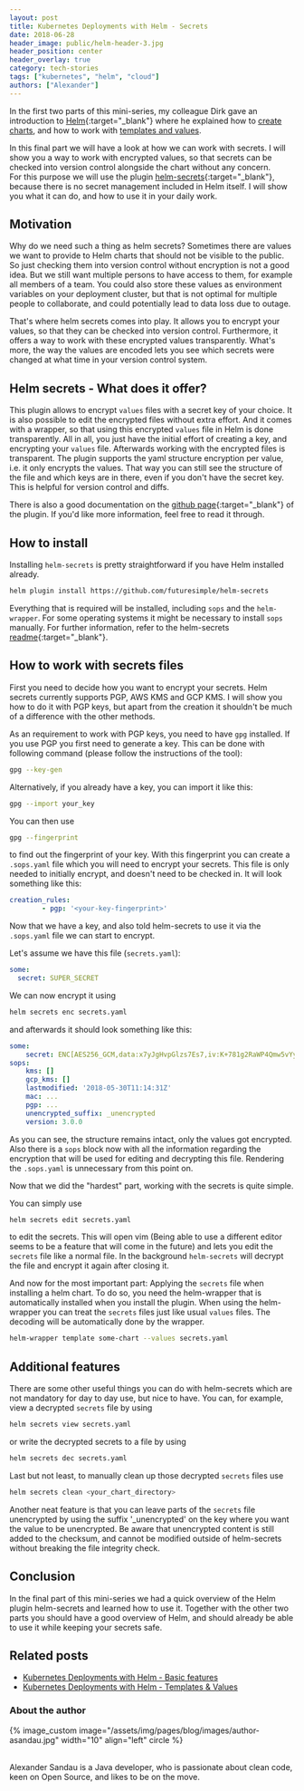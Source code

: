 ```yaml
---
layout: post
title: Kubernetes Deployments with Helm - Secrets
date: 2018-06-28
header_image: public/helm-header-3.jpg
header_position: center
header_overlay: true
category: tech-stories
tags: ["kubernetes", "helm", "cloud"]
authors: ["Alexander"]
---
```


In the first two parts of this mini-series, my colleague Dirk gave an introduction to [Helm](https://helm.sh){:target="_blank"} where he explained how to [create charts](/blog/tech-stories/kubernetes-deployments-with-helm), and how to work with [templates and values](/blog/tech-stories/kubernetes-deployments-with-helm-templates).

In this final part we will have a look at how we can work with secrets.
I will show you a way to work with encrypted values, so that secrets can be checked into version control alongside the chart without any concern. <br>
For this purpose we will use the plugin [helm-secrets](https://github.com/futuresimple/helm-secrets){:target="_blank"}, because there is no secret management included in Helm itself.
I will show you what it can do, and how to use it in your daily work.

## Motivation

Why do we need such a thing as helm secrets?
Sometimes there are values we want to provide to Helm charts that should not be visible to the public.
So just checking them into version control without encryption is not a good idea.
But we still want multiple persons to have access to them, for example all members of a team.
You could also store these values as environment variables on your deployment cluster, but that is not optimal for multiple people to collaborate, and could potentially lead to data loss due to outage.

That's where helm secrets comes into play.
It allows you to encrypt your values, so that they can be checked into version control.
Furthermore, it offers a way to work with these encrypted values transparently.
What's more, the way the values are encoded lets you see which secrets were changed at what time in your version control system.

## Helm secrets - What does it offer?

This plugin allows to encrypt `values` files with a secret key of your choice.
It is also possible to edit the encrypted files without extra effort.
And it comes with a wrapper, so that using this encrypted `values` file in Helm is done transparently.
All in all, you just have the initial effort of creating a key, and encrypting your `values` file.
Afterwards working with the encrypted files is transparent.
The plugin supports the yaml structure encryption per value, i.e. it only encrypts the values.
That way you can still see the structure of the file and which keys are in there, even if you don't have the secret key.
This is helpful for version control and diffs.

There is also a good documentation on the [github page](https://github.com/futuresimple/helm-secrets){:target="_blank"} of the plugin.
If you'd like more information, feel free to read it through.

## How to install

Installing `helm-secrets` is pretty straightforward if you have Helm installed already.

```bash
helm plugin install https://github.com/futuresimple/helm-secrets
```

Everything that is required will be installed, including `sops` and the `helm-wrapper`.
For some operating systems it might be necessary to install `sops` manually.
For further information, refer to the helm-secrets [readme](https://github.com/futuresimple/helm-secrets){:target="_blank"}.

## How to work with secrets files

First you need to decide how you want to encrypt your secrets.
Helm secrets currently supports PGP, AWS KMS and GCP KMS.
I will show you how to do it with PGP keys, but apart from the creation it shouldn't be much of a difference with the other methods.

As an requirement to work with PGP keys, you need to have `gpg` installed.
If you use PGP you first need to generate a key.
This can be done with following command (please follow the instructions of the tool):

```bash
gpg --key-gen
```

Alternatively, if you already have a key, you can import it like this:

```bash
gpg --import your_key
```

You can then use

```bash
gpg --fingerprint
```

to find out the fingerprint of your key.
With this fingerprint you can create a `.sops.yaml` file which you will need to encrypt your secrets.
This file is only needed to initially encrypt, and doesn't need to be checked in.
It will look something like this:

```yaml
creation_rules:
        - pgp: '<your-key-fingerprint>'
```

Now that we have a key, and also told helm-secrets to use it via the `.sops.yaml` file we can start to encrypt.

Let's assume we have this file (`secrets.yaml`):

```yaml
some:
  secret: SUPER_SECRET
```

We can now encrypt it using

```bash
helm secrets enc secrets.yaml
```

and afterwards it should look something like this:

```yaml
some:
    secret: ENC[AES256_GCM,data:x7yJgHvpGlzs7Es7,iv:K+781g2RaWP4Qmw5vYywopx6TVbG60icU8amIXCr+ao=,tag:HqG+hnbeOsefSlBWElxT6Q==,type:str]
sops:
    kms: []
    gcp_kms: []
    lastmodified: '2018-05-30T11:14:31Z'
    mac: ...
    pgp: ...
    unencrypted_suffix: _unencrypted
    version: 3.0.0
```

As you can see, the structure remains intact, only the values got encrypted.
Also there is a `sops` block now with all the information regarding the encryption that will be used for editing and decrypting this file.
Rendering the `.sops.yaml` is unnecessary from this point on.

Now that we did the "hardest" part, working with the secrets is quite simple.

You can simply use

```bash
helm secrets edit secrets.yaml
```

to edit the secrets.
This will open vim (Being able to use a different editor seems to be a feature that will come in the future) and lets you edit the `secrets` file like a normal file.
In the background `helm-secrets` will decrypt the file and encrypt it again after closing it.


And now for the most important part: Applying the `secrets` file when installing a helm chart.
To do so, you need the helm-wrapper that is automatically installed when you install the plugin.
When using the helm-wrapper you can treat the `secrets` files just like usual `values` files.
The decoding will be automatically done by the wrapper.

```bash
helm-wrapper template some-chart --values secrets.yaml
```

## Additional features

There are some other useful things you can do with helm-secrets which are not mandatory for day to day use, but nice to have.
You can, for example, view a decrypted `secrets` file by using

```bash
helm secrets view secrets.yaml
```

or write the decrypted secrets to a file by using

```bash
helm secrets dec secrets.yaml
```

Last but not least, to manually clean up those decrypted `secrets` files use

```bash
helm secrets clean <your_chart_directory>
```

Another neat feature is that you can leave parts of the `secrets` file unencrypted by using the suffix '_unencrypted' on the key where you want the value to be unencrypted.
Be aware that unencrypted content is still added to the checksum, and cannot be modified outside of helm-secrets without breaking the file integrity check.

## Conclusion

In the final part of this mini-series we had a quick overview of the Helm plugin helm-secrets and learned how to use it.
Together with the other two parts you should have a good overview of Helm, and should already be able to use it while keeping your secrets safe.

## Related posts

* [Kubernetes Deployments with Helm - Basic features](/blog/tech-stories/kubernetes-deployments-with-helm/)
* [Kubernetes Deployments with Helm - Templates & Values](/blog/tech-stories/kubernetes-deployments-with-helm-templates)

### About the author

{% image_custom image="/assets/img/pages/blog/images/author-asandau.jpg" width="10" align="left" circle %}

<br>
Alexander Sandau is a Java developer, who is passionate about clean code, keen on Open Source, and likes to be on the move.
